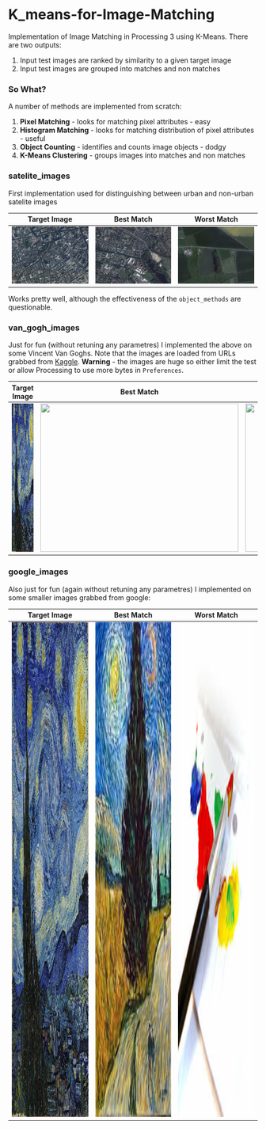 # K_means-for-Image-Matching
Implementation of Image Matching in Processing 3 using K-Means. There are two outputs:
1. Input test images are ranked by similarity to a given target image
2. Input test images are grouped into matches and non matches
### So What?
A number of methods are implemented from scratch:
1. **Pixel Matching** - looks for matching pixel attributes - easy
2. **Histogram Matching** - looks for matching distribution of pixel attributes - useful
3. **Object Counting** - identifies and counts image objects - dodgy
4. **K-Means Clustering** - groups images into matches and non matches
### satelite_images
First implementation used for distinguishing between urban and non-urban satelite images

Target Image             |  Best Match  | Worst Match
:-------------------------:|:-------------------------:|:-------------------------:
![](https://github.com/fredshone/K_means-for-Image-Matching/blob/master/satellite_images/data/LDN.jpg "Target Image")  |  ![](https://github.com/fredshone/K_means-for-Image-Matching/blob/master/satellite_images/data/Image_3.jpg "Test Image") | ![](https://github.com/fredshone/K_means-for-Image-Matching/blob/master/satellite_images/data/Image_5.jpg "Test Image")

Works pretty well, although the effectiveness of the `object_methods` are questionable.
### van_gogh_images
Just for fun (without retuning any parametres) I implemented the above on some Vincent Van Goghs. Note that the images are loaded from URLs grabbed from [Kaggle](https://www.kaggle.com/gfolego/vangogh).
**Warning** - the images are huge so either limit the test or allow Processing to use more bytes in `Preferences`.

Target Image             |  Best Match  | Worst Match
:-------------------------:|:-------------------------:|:-------------------------:
<img src="https://github.com/fredshone/K_means-for-Image-Matching/blob/master/picasso_images/data/target.jpg" height="300" width="400">  |  <img src="http://upload.wikimedia.org/wikipedia/commons/7/75/Vincent_Willem_van_Gogh_044.jpg" height="300" width="400"> | <img src="http://upload.wikimedia.org/wikipedia/commons/8/8e/William_Ewart_Gladstone_by_Prince_Pierre_Troubetskoy.jpg" height="300" width="400">

### google_images
Also just for fun (again without retuning any parametres) I implemented on some smaller images grabbed from google:

Target Image             |  Best Match  | Worst Match
:-------------------------:|:-------------------------:|:-------------------------:
<img src="https://github.com/fredshone/K_means-for-Image-Matching/blob/master/google_images/data/target.jpg" height="1000" width="1000">  |  <img src="https://github.com/fredshone/K_means-for-Image-Matching/blob/master/google_images/data/Image_19.jpg" height="1000" width="1000"> | <img src="https://github.com/fredshone/K_means-for-Image-Matching/blob/master/google_images/data/Image_42.jpg" height="1000" width="1000">
